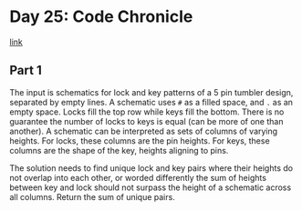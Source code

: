 # Day 25: Code Chronicle

[link](https://adventofcode.com/2024/day/25)

## Part 1

The input is schematics for lock and key patterns of a 5 pin tumbler design, separated by empty lines. A schematic uses `#` as a filled space, and `.` as an empty space. Locks fill the top row while keys fill the bottom. There is no guarantee the number of locks to keys is equal (can be more of one than another). A schematic can be interpreted as sets of columns of varying heights. For locks, these columns are the pin heights. For keys, these columns are the shape of the key, heights aligning to pins.

The solution needs to find unique lock and key pairs where their heights do not overlap into each other, or worded differently the sum of heights between key and lock should not surpass the height of a schematic across all columns. Return the sum of unique pairs.

